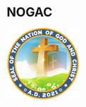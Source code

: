 # NOGAC

[![Nogac logo](https://raw.githubusercontent.com/nogac-org/nogac.org/dev/content/public/media/logo/logo.png)](https://nogac.org/)

